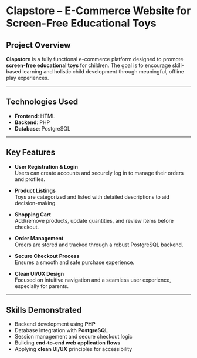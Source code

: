 # Clapstore – E-Commerce Website for Screen-Free Educational Toys

##  Project Overview

**Clapstore** is a fully functional e-commerce platform designed to promote **screen-free educational toys** for children. The goal is to encourage skill-based learning and holistic child development through meaningful, offline play experiences.

---

## Technologies Used

- **Frontend**: HTML  
- **Backend**: PHP  
- **Database**: PostgreSQL

---

##  Key Features

- **User Registration & Login**  
  Users can create accounts and securely log in to manage their orders and profiles.

- **Product Listings**  
  Toys are categorized and listed with detailed descriptions to aid decision-making.

- **Shopping Cart**  
  Add/remove products, update quantities, and review items before checkout.

- **Order Management**  
  Orders are stored and tracked through a robust PostgreSQL backend.

- **Secure Checkout Process**  
  Ensures a smooth and safe purchase experience.

- **Clean UI/UX Design**  
  Focused on intuitive navigation and a seamless user experience, especially for parents.

---

##  Skills Demonstrated

- Backend development using **PHP**
- Database integration with **PostgreSQL**
- Session management and secure checkout logic
- Building **end-to-end web application flows**
- Applying **clean UI/UX** principles for accessibility


